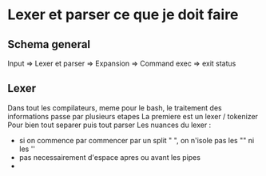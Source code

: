 # Lexer et parser ce que je doit faire #

## Schema general ##

Input => Lexer et parser => Expansion => Command exec => exit status

## Lexer ##

Dans tout les compilateurs, meme pour le bash, le traitement des informations passe par plusieurs etapes
La premiere est un lexer / tokenizer
Pour bien tout separer puis tout parser
Les nuances du lexer :

- si on commence par commencer par un split " ", on n'isole pas les "" ni les ''
- pas necessairement d'espace apres ou avant les pipes
-
